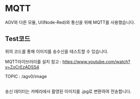 # MQTT
AGV와 다른 모듈, UI(Node-Red)와 통신을 위해 MQTT를 사용했습니다.

## Test코드
위의 코드를 통해 이미지를 송수신을 테스트할 수 있습니다.

MQTT라이브러리를 설치 참고 : https://www.youtube.com/watch?v=ZoCrEzADSS4

TOPIC : /agv0/image

<br>
송신 데이터는 카메라에서 촬영된 이미지를 .jpg로 변환하여 전송합니다.
